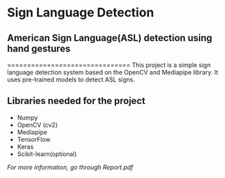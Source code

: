 # Sign Language Detection
## American Sign Language(ASL) detection using hand gestures
===============================
This project is a simple sign language detection system based on the OpenCV and Mediapipe library. It uses pre-trained models to detect ASL signs.

## Libraries needed for the project

- Numpy
- OpenCV (cv2)
- Mediapipe
- TensorFlow
- Keras
- Scikit-learn(optional)

*For more information, go through Report.pdf*
